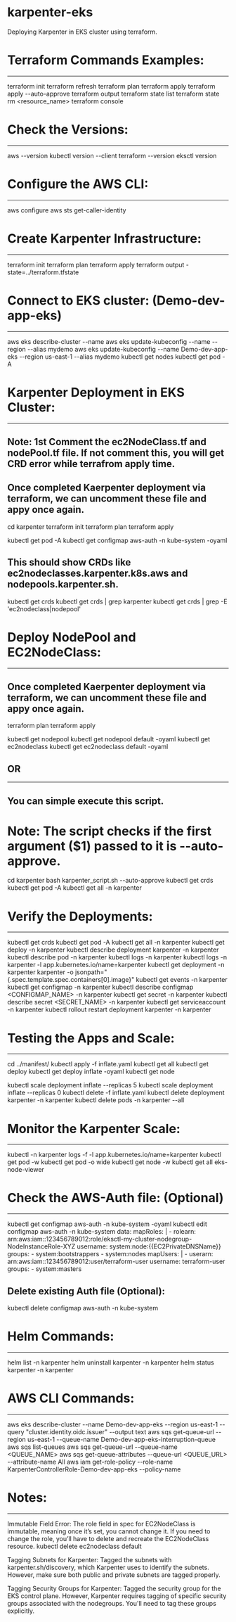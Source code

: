 # karpenter-eks
Deploying Karpenter in EKS cluster using terraform.

# Terraform Commands Examples:
------------------------------
terraform init
terraform refresh
terraform plan
terraform apply
terraform apply --auto-approve
terraform output
terraform state list
terraform state rm <resource_name>
terraform console


# Check the Versions:
---------------------
aws --version
kubectl version --client
terraform --version
eksctl version



# Configure the AWS CLI:
------------------------
aws configure
aws sts get-caller-identity


# Create Karpenter Infrastructure:
----------------------------------
terraform init
terraform plan
terraform apply
terraform output -state=../terraform.tfstate


# Connect to EKS cluster: (Demo-dev-app-eks)
--------------------------------------------
aws eks describe-cluster --name <cluster-name>
aws eks update-kubeconfig --name <cluster-name> --region <region> --alias mydemo
aws eks update-kubeconfig --name Demo-dev-app-eks --region us-east-1 --alias mydemo
kubectl get nodes
kubectl get pod -A



# Karpenter Deployment in EKS Cluster:
--------------------------------------
## Note: 1st Comment the ec2NodeClass.tf and nodePool.tf file. If not comment this, you will get CRD error while terrafrom apply time.
## Once completed Kaerpenter deployment via terraform, we can uncomment these file and appy once again.
cd karpenter
terraform init
terraform plan
terraform apply

kubectl get pod -A
kubectl get configmap aws-auth -n kube-system -oyaml

## This should show CRDs like ec2nodeclasses.karpenter.k8s.aws and nodepools.karpenter.sh.
kubectl get crds
kubectl get crds | grep karpenter
kubectl get crds | grep -E 'ec2nodeclass|nodepool'

# Deploy NodePool and EC2NodeClass:
-----------------------------------
## Once completed Kaerpenter deployment via terraform, we can uncomment these file and appy once again.
terraform plan
terraform apply

kubectl get nodepool 
kubectl get nodepool  default -oyaml
kubectl get ec2nodeclass 
kubectl get ec2nodeclass  default -oyaml

## OR ##
---------
## You can simple execute this script.
# Note: The script checks if the first argument ($1) passed to it is --auto-approve.
cd karpenter
bash karpenter_script.sh --auto-approve
kubectl get crds
kubectl get pod -A
kubectl get all -n karpenter



# Verify the Deployments:
-------------------------
kubectl get crds
kubectl get pod -A
kubectl get all -n karpenter
kubectl get deploy -n karpenter
kubectl describe deployment karpenter -n karpenter
kubectl describe pod <pod-name> -n karpenter
kubectl logs <pod-name> -n karpenter
kubectl logs -n karpenter -l app.kubernetes.io/name=karpenter
kubectl get deployment -n karpenter karpenter -o jsonpath="{.spec.template.spec.containers[0].image}"
kubectl get events -n karpenter
kubectl get configmap -n karpenter
kubectl describe configmap <CONFIGMAP_NAME> -n karpenter
kubectl get secret -n karpenter
kubectl describe secret <SECRET_NAME> -n karpenter
kubectl get serviceaccount -n karpenter
kubectl rollout restart deployment karpenter -n karpenter


# Testing the Apps and Scale:
-----------------------------
cd ../manifest/
kubectl apply -f inflate.yaml
kubectl get all
kubectl get deploy
kubectl get deploy inflate -oyaml
kubectl get node

kubectl scale deployment inflate --replicas 5
kubectl scale deployment inflate --replicas 0
kubectl delete -f inflate.yaml
kubectl delete deployment karpenter -n karpenter
kubectl delete pods -n karpenter --all


# Monitor the Karpenter Scale:
------------------------------
kubectl -n karpenter logs -f -l app.kubernetes.io/name=karpenter
kubectl get pod -w
kubectl get pod -o wide
kubectl get node -w
kubectl get all
eks-node-viewer


# Check the AWS-Auth file: (Optional)
-------------------------------------
kubectl get configmap aws-auth -n kube-system -oyaml
kubectl edit configmap aws-auth -n kube-system
data:
  mapRoles: |
    - rolearn: arn:aws:iam::123456789012:role/eksctl-my-cluster-nodegroup-NodeInstanceRole-XYZ
      username: system:node:{{EC2PrivateDNSName}}
      groups:
        - system:bootstrappers
        - system:nodes
  mapUsers: |
    - userarn: arn:aws:iam::123456789012:user/terraform-user
      username: terraform-user
      groups:
        - system:masters

Delete existing Auth file (Optional):
-------------------------------------
kubectl delete configmap aws-auth -n kube-system


# Helm Commands:
----------------
helm list -n karpenter
helm uninstall karpenter -n karpenter
helm status karpenter -n karpenter


# AWS CLI Commands:
--------------------
aws eks describe-cluster --name Demo-dev-app-eks --region us-east-1 --query "cluster.identity.oidc.issuer" --output text
aws sqs get-queue-url --region us-east-1 --queue-name Demo-dev-app-eks-interruption-queue
aws sqs list-queues
aws sqs get-queue-url --queue-name <QUEUE_NAME>
aws sqs get-queue-attributes --queue-url <QUEUE_URL> --attribute-name All
aws iam get-role-policy --role-name KarpenterControllerRole-Demo-dev-app-eks --policy-name <PolicyName>



# Notes:
--------
Immutable Field Error: The role field in spec for EC2NodeClass is immutable, meaning once it’s set, you cannot change it. If you need to change the role, you’ll have to delete and recreate the EC2NodeClass resource.
kubectl delete ec2nodeclass default

Tagging Subnets for Karpenter: Tagged the subnets with karpenter.sh/discovery, which Karpenter uses to identify the subnets. However, make sure both public and private subnets are tagged properly. 

Tagging Security Groups for Karpenter: Tagged the security group for the EKS control plane. However, Karpenter requires tagging of specific security groups associated with the nodegroups. You'll need to tag these groups explicitly.
